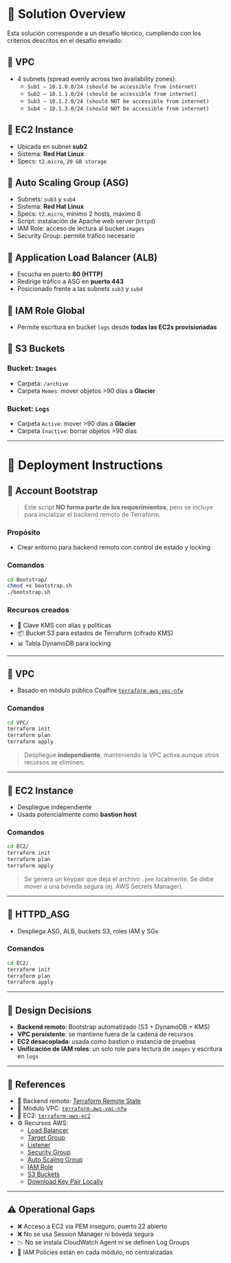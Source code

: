 # 🧩 Solution Overview

Esta solución corresponde a un desafío técnico, cumpliendo con los criterios descritos en el desafío enviado:

## 🔷 VPC

- 4 subnets (spread evenly across two availability zones):
  - `Sub1 – 10.1.0.0/24 (should be accessible from internet)`
  - `Sub2 – 10.1.1.0/24 (should be accessible from internet)`
  - `Sub3 – 10.1.2.0/24 (should NOT be accessible from internet)`
  - `Sub4 – 10.1.3.0/24 (should NOT be accessible from internet)`

## 🔷 EC2 Instance

- Ubicada en subnet **sub2**
- Sistema: **Red Hat Linux**
- Specs: `t2.micro`, `20 GB storage`

## 🔷 Auto Scaling Group (ASG)

- Subnets: `sub3` y `sub4`
- Sistema: **Red Hat Linux**
- Specs: `t2.micro`, mínimo 2 hosts, máximo 6
- Script: instalación de Apache web server (`httpd`)
- IAM Role: acceso de lectura al bucket `images`
- Security Group: permite tráfico necesario

## 🔷 Application Load Balancer (ALB)

- Escucha en puerto **80 (HTTP)**
- Redirige tráfico a ASG en **puerto 443**
- Posicionado frente a las subnets `sub3` y `sub4`

## 🔷 IAM Role Global

- Permite escritura en bucket `logs` desde **todas las EC2s provisionadas**

## 🔷 S3 Buckets

### Bucket: `Images`
- Carpeta: `/archive`
- Carpeta `Memes`: mover objetos >90 días a **Glacier**

### Bucket: `Logs`
- Carpeta `Active`: mover >90 días a **Glacier**
- Carpeta `Inactive`: borrar objetos >90 días

---

# 🚀 Deployment Instructions

## 🧪 Account Bootstrap

> Este script **NO forma parte de los requerimientos**, pero se incluye para inicializar el backend remoto de Terraform.

### Propósito

- Crear entorno para backend remoto con control de estado y locking

### Comandos

```bash
cd Bootstrap/
chmod +x bootstrap.sh
./bootstrap.sh
```

### Recursos creados

- 🔐 Clave KMS con alias y políticas
- 📦 Bucket S3 para estados de Terraform (cifrado KMS)
- 📊 Tabla DynamoDB para locking

---

## 🧪 VPC

- Basado en módulo público Coalfire [`terraform-aws-vpc-nfw`](https://github.com/Coalfire-CF/terraform-aws-vpc-nfw)

### Comandos

```bash
cd VPC/
terraform init
terraform plan
terraform apply
```

> Despliegue **independiente**, manteniendo la VPC activa aunque otros recursos se eliminen.

---

## 🧪 EC2 Instance

- Despliegue independiente
- Usada potencialmente como **bastion host**

### Comandos

```bash
cd EC2/
terraform init
terraform plan
terraform apply
```

> Se genera un keypair que deja el archivo `.pem` localmente. Se debe mover a una bóveda segura (ej. AWS Secrets Manager).

---

## 🧪 HTTPD_ASG

- Despliega ASG, ALB, buckets S3, roles IAM y SGs

### Comandos

```bash
cd EC2/
terraform init
terraform plan
terraform apply
```

---

## 🎯 Design Decisions

- **Backend remoto**: Bootstrap automatizado (S3 + DynamoDB + KMS)
- **VPC persistente**: se mantiene fuera de la cadena de recursos
- **EC2 desacoplada**: usada como bastion o instancia de pruebas
- **Unificación de IAM roles**: un solo role para lectura de `images` y escritura en `logs`

---

## 🔗 References

- 🧩 Backend remoto: [Terraform Remote State](https://developer.hashicorp.com/terraform/language/state/remote)
- 🧩 Módulo VPC: [`terraform-aws-vpc-nfw`](https://github.com/Coalfire-CF/terraform-aws-vpc-nfw)
- 🧩 EC2: [`terraform-aws-ec2`](https://github.com/Coalfire-CF/terraform-aws-ec2)
- ⚙️ Recursos AWS:
  - [Load Balancer](https://registry.terraform.io/providers/hashicorp/aws/latest/docs/resources/lb)
  - [Target Group](https://registry.terraform.io/providers/hashicorp/aws/latest/docs/resources/lb_target_group)
  - [Listener](https://registry.terraform.io/providers/hashicorp/aws/latest/docs/resources/lb_listener)
  - [Security Group](https://registry.terraform.io/providers/hashicorp/aws/latest/docs/resources/security_group)
  - [Auto Scaling Group](https://registry.terraform.io/providers/hashicorp/aws/latest/docs/resources/autoscaling_group)
  - [IAM Role](https://registry.terraform.io/providers/hashicorp/aws/latest/docs/resources/iam_role)
  - [S3 Buckets](https://registry.terraform.io/providers/hashicorp/aws/latest/docs/resources/s3_bucket)
  - [Download Key Pair Locally](https://stackoverflow.com/questions/67389324/create-a-key-pair-and-download-the-pem-file-with-terraform-aws)

---

## ⚠️ Operational Gaps

- ❌ Acceso a EC2 via PEM inseguro, puerto 22 abierto
- ❌ No se usa Session Manager ni bóveda segura
- 📉 No se instala CloudWatch Agent ni se definen Log Groups
- 🔐 IAM Policies están en cada módulo, no centralizadas